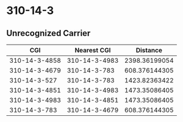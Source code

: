 # 310-14-3
## Unrecognized Carrier


| CGI | Nearest CGI | Distance |
|-----|-------------|----------|
| 310-14-3-4858 | 310-14-3-4983 | 2398.36199054 |
| 310-14-3-4679 | 310-14-3-783 | 608.376144305 |
| 310-14-3-527 | 310-14-3-783 | 1423.82363422 |
| 310-14-3-4851 | 310-14-3-4983 | 1473.35086405 |
| 310-14-3-4983 | 310-14-3-4851 | 1473.35086405 |
| 310-14-3-783 | 310-14-3-4679 | 608.376144305 |
